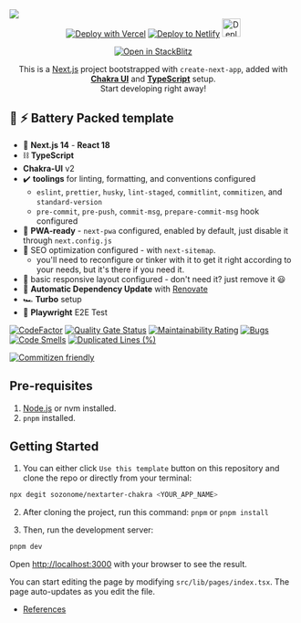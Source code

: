 <img src="https://og.sznm.dev/api/generate?heading=nextarter-chakra&text=Next.js+template+with+Chakra-UI+and+TypeScript+setup.&template=color&center=true&height=330" />

<div align="center">
  <a href="https://vercel.com/new/clone?repository-url=https%3A%2F%2Fgithub.com%2Fsozonome%2Fnextarter-chakra" target="_blank"><img src="https://vercel.com/button" alt="Deploy with Vercel" /></a> <a href="https://app.netlify.com/start/deploy?repository=https://github.com/sozonome/nextarter-chakra" target="_blank"><img src="https://www.netlify.com/img/deploy/button.svg" alt="Deploy to Netlify" /></a> <a href="https://railway.app/new/template/aqmmai?referralCode=9lKVVo" target="_blank"><img src="https://railway.app/button.svg" alt="Deploy on Railway" height="32px" /></a>

<a href="https://stackblitz.com/github/sozonome/nextarter-chakra" target="_blank"><img src="https://developer.stackblitz.com/img/open_in_stackblitz.svg" alt="Open in StackBlitz" /></a>

  <p>This is a <a href="https://nextjs.org/" target="_blank">Next.js</a> project bootstrapped with <code>create-next-app</code>, added with <a href="https://chakra-ui.com" target="_blank"><b>Chakra UI</b></a> and <a href="https://www.typescriptlang.org" target="_blank"><b>TypeScript</b></a> setup. <br/> Start developing right away!</p>

</div>

## 🔋 ⚡ Battery Packed template

- 🚀 **Next.js 14** - **React 18**
- ⛓️ **TypeScript**
- **Chakra-UI** v2
- ✔️ **toolings** for linting, formatting, and conventions configured
  - `eslint`, `prettier`, `husky`, `lint-staged`, `commitlint`, `commitizen`, and `standard-version`
  - `pre-commit`, `pre-push`, `commit-msg`, `prepare-commit-msg` hook configured
- 📱 **PWA-ready** - `next-pwa` configured, enabled by default, just disable it through `next.config.js`
- 🔎 SEO optimization configured - with `next-sitemap`.
  - you'll need to reconfigure or tinker with it to get it right according to your needs, but it's there if you need it.
- 🎨 basic responsive layout configured - don't need it? just remove it 😃
- 🤖 **Automatic Dependency Update** with [Renovate](https://renovatebot.com/)
- 🏎️ **Turbo** setup
- 🧪 **Playwright** E2E Test

[![CodeFactor](https://www.codefactor.io/repository/github/sozonome/nextarter-chakra/badge)](https://www.codefactor.io/repository/github/sozonome/nextarter-chakra)
[![Quality Gate Status](https://sonarcloud.io/api/project_badges/measure?project=sozonome_nextarter-chakra&metric=alert_status)](https://sonarcloud.io/dashboard?id=sozonome_nextarter-chakra) [![Maintainability Rating](https://sonarcloud.io/api/project_badges/measure?project=sozonome_nextarter-chakra&metric=sqale_rating)](https://sonarcloud.io/dashboard?id=sozonome_nextarter-chakra) [![Bugs](https://sonarcloud.io/api/project_badges/measure?project=sozonome_nextarter-chakra&metric=bugs)](https://sonarcloud.io/dashboard?id=sozonome_nextarter-chakra) [![Code Smells](https://sonarcloud.io/api/project_badges/measure?project=sozonome_nextarter-chakra&metric=code_smells)](https://sonarcloud.io/dashboard?id=sozonome_nextarter-chakra) [![Duplicated Lines (%)](https://sonarcloud.io/api/project_badges/measure?project=sozonome_nextarter-chakra&metric=duplicated_lines_density)](https://sonarcloud.io/dashboard?id=sozonome_nextarter-chakra)

[![Commitizen friendly](https://img.shields.io/badge/commitizen-friendly-brightgreen.svg)](http://commitizen.github.io/cz-cli/)

## Pre-requisites

1. [Node.js](https://nodejs.org/en/) or nvm installed.
2. `pnpm` installed.

## Getting Started

1. You can either click `Use this template` button on this repository and clone the repo or directly from your terminal:

```bash
npx degit sozonome/nextarter-chakra <YOUR_APP_NAME>
```

2. After cloning the project, run this command: `pnpm` or `pnpm install`

3. Then, run the development server:

```bash
pnpm dev
```

Open [http://localhost:3000](http://localhost:3000) with your browser to see the result.

You can start editing the page by modifying `src/lib/pages/index.tsx`. The page auto-updates as you edit the file.

- [References](/references.md)
